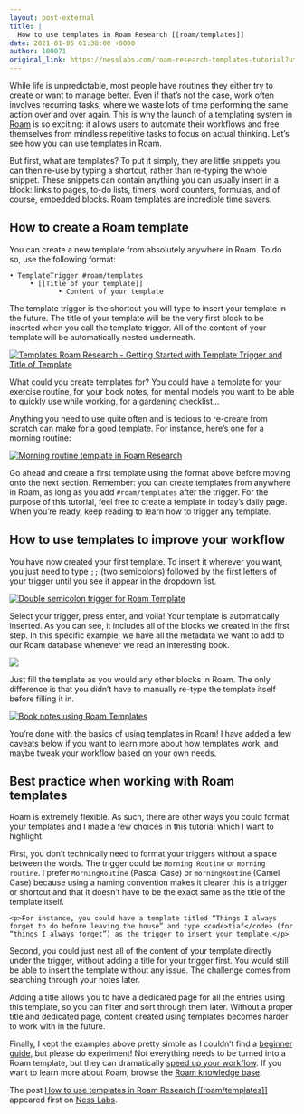 ```yaml
---
layout: post-external
title: |
  How to use templates in Roam Research [[roam/templates]]
date: 2021-01-05 01:38:00 +0000
author: 100071
original_link: https://nesslabs.com/roam-research-templates-tutorial?utm_source=rss&utm_medium=rss&utm_campaign=roam-research-templates-tutorial
---
```


While life is unpredictable, most people have routines they either try to create or want to manage better. Even if that’s not the case, work often involves recurring tasks, where we waste lots of time performing the same action over and over again. This is why the launch of a templating system in [Roam](https://nesslabs.com/roam-research) is so exciting: it allows users to automate their workflows and free themselves from mindless repetitive tasks to focus on actual thinking. Let’s see how you can use templates in Roam.

But first, what are templates? To put it simply, they are little snippets you can then re-use by typing a shortcut, rather than re-typing the whole snippet. These snippets can contain anything you can usually insert in a block: links to pages, to-do lists, timers, word counters, formulas, and of course, embedded blocks. Roam templates are incredible time savers.

## How to create a Roam template

You can create a new template from absolutely anywhere in Roam. To do so, use the following format:

    • TemplateTrigger #roam/templates
         • [[Title of your template]]
                • Content of your template

The template trigger is the shortcut you will type to insert your template in the future. The title of your template will be the very first block to be inserted when you call the template trigger. All of the content of your template will be automatically nested underneath.

[![Templates Roam Research - Getting Started with Template Trigger and Title of Template](https://nesslabs.com/wp-content/uploads/2021/01/roam-templates-getting-started.png)](https://nesslabs.com/wp-content/uploads/2021/01/roam-templates-getting-started.png)

What could you create templates for? You could have a template for your exercise routine, for your book notes, for mental models you want to be able to quickly use while working, for a gardening checklist…

Anything you need to use quite often and is tedious to re-create from scratch can make for a good template. For instance, here’s one for a morning routine:

[![Morning routine template in Roam Research](https://nesslabs.com/wp-content/uploads/2021/01/roam-templates-morning-routine.png)](https://nesslabs.com/wp-content/uploads/2021/01/roam-templates-morning-routine.png)

Go ahead and create a first template using the format above before moving onto the next section. Remember: you can create templates from anywhere in Roam, as long as you add `#roam/templates` after the trigger. For the purpose of this tutorial, feel free to create a template in today’s daily page. When you’re ready, keep reading to learn how to trigger any template.

## How to use templates to improve your workflow

You have now created your first template. To insert it wherever you want, you just need to type `;;` (two semicolons) followed by the first letters of your trigger until you see it appear in the dropdown list.

[![Double semicolon trigger for Roam Template](https://nesslabs.com/wp-content/uploads/2021/01/roam-templates-trigger.png)](https://nesslabs.com/wp-content/uploads/2021/01/roam-templates-trigger.png)

Select your trigger, press enter, and voila! Your template is automatically inserted. As you can see, it includes all of the blocks we created in the first step. In this specific example, we have all the metadata we want to add to our Roam database whenever we read an interesting book.

[![](https://nesslabs.com/wp-content/uploads/2021/01/roam-templates-book-metadata.png)](https://nesslabs.com/wp-content/uploads/2021/01/roam-templates-book-metadata.png)

Just fill the template as you would any other blocks in Roam. The only difference is that you didn’t have to manually re-type the template itself before filling it in.

[![Book notes using Roam Templates](https://nesslabs.com/wp-content/uploads/2021/01/roam-templates-book-notes.png)](https://nesslabs.com/wp-content/uploads/2021/01/roam-templates-book-notes.png)

You’re done with the basics of using templates in Roam! I have added a few caveats below if you want to learn more about how templates work, and maybe tweak your workflow based on your own needs.

## Best practice when working with Roam templates

Roam is extremely flexible. As such, there are other ways you could format your templates and I made a few choices in this tutorial which I want to highlight.

First, you don’t technically need to format your triggers without a space between the words. The trigger could be `Morning Routine` or `morning routine`. I prefer `MorningRoutine` (Pascal Case) or `morningRoutine` (Camel Case) because using a naming convention makes it clearer this is a trigger or shortcut and that it doesn’t have to be the exact same as the title of the template itself.

    <p>For instance, you could have a template titled “Things I always forget to do before leaving the house” and type <code>tiaf</code> (for “things I always forget”) as the trigger to insert your template.</p>

Second, you could just nest all of the content of your template directly under the trigger, without adding a title for your trigger first. You would still be able to insert the template without any issue. The challenge comes from searching through your notes later.

Adding a title allows you to have a dedicated page for all the entries using this template, so you can filter and sort through them later. Without a proper title and dedicated page, content created using templates becomes harder to work with in the future.

Finally, I kept the examples above pretty simple as I couldn’t find a [beginner guide](https://nesslabs.com/roam-research-beginner-guide), but please do experiment! Not everything needs to be turned into a Roam template, but they can dramatically [speed up your workflow](https://nesslabs.com/roam-research-workflow-tips). If you want to learn more about Roam, browse the [Roam knowledge base](https://nesslabs.com/tag/roam).

The post [How to use templates in Roam Research [[roam/templates]]](https://nesslabs.com/roam-research-templates-tutorial) appeared first on [Ness Labs](https://nesslabs.com).
